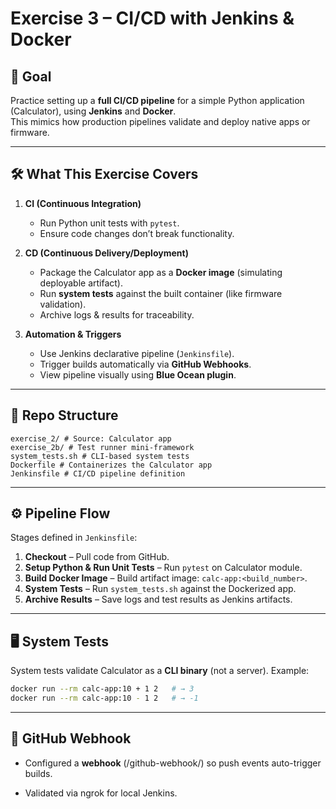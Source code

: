 # Exercise 3 – CI/CD with Jenkins & Docker

## 🎯 Goal
Practice setting up a **full CI/CD pipeline** for a simple Python application (Calculator), using **Jenkins** and **Docker**.  
This mimics how production pipelines validate and deploy native apps or firmware.  

---

## 🛠️ What This Exercise Covers
1. **CI (Continuous Integration)**  
   - Run Python unit tests with `pytest`.  
   - Ensure code changes don’t break functionality.  

2. **CD (Continuous Delivery/Deployment)**  
   - Package the Calculator app as a **Docker image** (simulating deployable artifact).  
   - Run **system tests** against the built container (like firmware validation).  
   - Archive logs & results for traceability.  

3. **Automation & Triggers**  
   - Use Jenkins declarative pipeline (`Jenkinsfile`).  
   - Trigger builds automatically via **GitHub Webhooks**.  
   - View pipeline visually using **Blue Ocean plugin**.  

---

## 📂 Repo Structure
```
exercise_2/ # Source: Calculator app
exercise_2b/ # Test runner mini-framework
system_tests.sh # CLI-based system tests
Dockerfile # Containerizes the Calculator app
Jenkinsfile # CI/CD pipeline definition
```


---

## ⚙️ Pipeline Flow
Stages defined in `Jenkinsfile`:

1. **Checkout** – Pull code from GitHub.  
2. **Setup Python & Run Unit Tests** – Run `pytest` on Calculator module.  
3. **Build Docker Image** – Build artifact image: `calc-app:<build_number>`.  
4. **System Tests** – Run `system_tests.sh` against the Dockerized app.  
5. **Archive Results** – Save logs and test results as Jenkins artifacts.  

---

## 🖥️ System Tests
System tests validate Calculator as a **CLI binary** (not a server). Example:

```bash
docker run --rm calc-app:10 + 1 2   # → 3
docker run --rm calc-app:10 - 1 2   # → -1
```

---

## 🔗 GitHub Webhook

- Configured a **webhook** (/github-webhook/) so push events auto-trigger builds.

- Validated via ngrok for local Jenkins.
